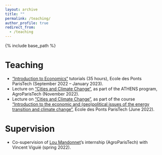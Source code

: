 ```yaml
---
layout: archive
title: ""
permalink: /teaching/
author_profile: true
redirect_from:
  - /teaching
---
```


{% include base_path %}

# Teaching
* [“Introduction to Economics“](http://gede.enpc.fr/Programme/fiche.aspx?param=M%3a1ECON) tutorials (35 hours), Ecole des Ponts ParisTech (September 2022 – January 2023).
* Lecture on [“Cities and Climate Change“](http://charlotteliotta.github.io/files/ATHENS.pdf), as part of the ATHENS program, AgroParisTech (November 2022).
* Lecture on [“Cities and Climate Change”](http://charlotteliotta.github.io/files/Villes_et_climat-11.pdf), as part of the course [“Introduction to the economic and (geo)political issues of the energy transition and climate change”](https://www.vincentviguie.com/courses/enpc_energie_climat/), Ecole des Ponts ParisTech (June 2022).

# Supervision
* Co-supervision of [Lou Mandonnet](https://www.centre-cired.fr/lou-mandonnet/)’s internship (AgroParisTech) with Vincent Viguié (spring 2022).

